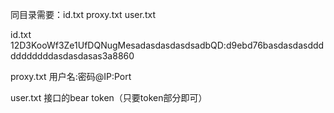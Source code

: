 同目录需要：id.txt  proxy.txt  user.txt

id.txt
12D3KooWf3Ze1UfDQNugMesadasdasdasdsadbQD:d9ebd76basdasdasdddddddddddasdasdasas3a8860

proxy.txt
用户名:密码@IP:Port


user.txt
接口的bear token（只要token部分即可）
